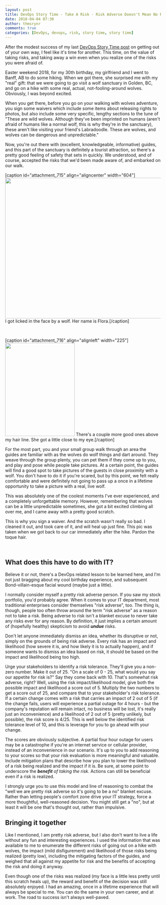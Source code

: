 ```yaml
---
layout: post
title: DevOps Story Time - Take A Risk - Risk Adverse Doesn't Mean No Risks Ever
date: 2018-04-04 07:30
author: thmsrynr
comments: true
categories: [DevOps, devops, risk, story time, story time]
---
```

After the modest success of my last <a href="{{ site.baseurl }}/devops-story-time-get-out-of-your-own-way/" target="_blank" rel="noopener">DevOps Story Time post</a> on getting out of your own way, I feel like it's time for another. This time, on the value of taking risks, and taking away a win even when you realize one of the risks you were afraid of.

<!--more-->

Easter weekend 2018, for my 30th birthday, my girlfriend and I went to Banff, AB to do some hiking. When we got there, she surprised me with my "real" gift: that we were going to go visit a wolf sanctuary in Golden, BC, and go on a hike with some real, actual, not-fooling-around wolves. Obviously, I was beyond excited.

When you get there, before you go on your walking with wolves adventure, you sign some waivers which include some items about releasing rights to photos, but also include some very specific, lengthy sections to the tune of "These are wild wolves. Although they've been imprinted on humans (aren't afraid of humans like a normal wolf, this is why they're in the sanctuary), these aren't like visiting your friend's Labradoodle. These are wolves, and wolves can be dangerous and unpredictable."

Now, you're out there with (excellent, knowledgeable, informative) guides, and this part of the sanctuary is definitely a tourist attraction, so there's a pretty good feeling of safety that sets in quickly. We understood, and of course, accepted the risks that we'd been made aware of, and embarked on our walk.

[caption id="attachment_715" align="aligncenter" width="604"]<img class="wp-image-715 size-large" style="font-weight: bold; background-color: transparent;" src="/wp-content/uploads/2018/04/wolf-boop-1024x768.jpg" alt="" width="604" height="453" /> I got licked in the face by a wolf. Her name is Flora.[/caption]

&nbsp;

[caption id="attachment_716" align="alignleft" width="225"]<img class="wp-image-716 size-medium" style="font-weight: bold; background-color: transparent;" src="/wp-content/uploads/2018/04/too-much-boop-225x300.jpg" alt="" width="225" height="300" /> There's a couple more good ones above my hair line. She got a little close to my eye.[/caption]

For the most part, you and your small group walk through an area the guides are familiar with as the wolves do wolf things and dart around. They weave through the group plenty, you can pet them if they come up to you, and play and pose while people take pictures. At a certain point, the guides will find a good spot to take pictures of the guests in close proximity with a wolf. You don't have to do it if you're scared, but by this point, we felt really comfortable and were definitely not going to pass up a once in a lifetime opportunity to take a picture with a real, live wolf.

This was absolutely one of the coolest moments I've ever experienced, and a completely unforgettable memory. However, remembering that wolves can be a little unpredictable sometimes, she got a bit excited climbing all over me, and I came away with a pretty good scratch.

This is why you sign a waiver. And the scratch wasn't really so bad. I cleaned it out, and took care of it, and will heal up just fine. This pic was taken when we got back to our car immediately after the hike. Pardon the toque hair.

&nbsp;
<h2>What does this have to do with IT?</h2>
Believe it or not, there's a DevOps related lesson to be learned here, and I'm not just bragging about my cool birthday experience, and subsequent Bond-villain-esque facial wound (maybe just a little).

I normally consider myself a pretty risk adverse person. If you saw my stock portfolio, you'd probably agree. When it comes to your IT department, most traditional enterprises consider themselves "risk adverse", too. The thing is, though, people too often throw around the term "risk adverse" as a reason not to take a risk. Being adverse to risk isn't a blanket excuse to never take any risks ever for any reason. By definition, it just implies a certain amount of (hopefully healthy) skepticism to avoid <em><strong>undue</strong></em> risks.

Don't let anyone immediately dismiss an idea, whether its disruptive or not, simply on the grounds of being risk adverse. Every risk has an impact and likelihood (how severe it is, and how likely it is to actually happen), and if someone wants to dismiss an idea based on risk, it should be based on the impact and likelihood being too high.

Urge your stakeholders to identify a risk tolerance. They'll give you a non-zero number. Make it out of 25. "On a scale of 0 - 25, what would you say our appetite for risk is?" Say they come back with 10. That's somewhat risk adverse, right? Well, using the risk impact/likelihood model, give both the possible impact and likelihood a score out of 5. Multiply the two numbers to get a score out of 25, and compare that to your stakeholder's risk tolerance. If a certain change comes with a risk that carries an impact of 2 out of 5 (if the change fails, users will experience a partial outage for 4 hours - but the company's reputation will remain intact, no business will be lost, it's really just an inconvenience) and a likelihood of 2 out of 5 (pretty unlikely, but possible), the risk score is 4/25. This is well below the identified risk tolerance level of 10, and this is leverage for you to go ahead with your change.

The scores are obviously subjective. A partial four hour outage for users may be a catastrophe if you're an internet service or cellular provider, instead of an inconvenience in our scenario. It's up to you to add reasoning to your scores so that your risk evaluation is more meaningful and valuable. Include mitigation plans that describe how you plan to lower the likelihood of a risk being realized and the impact if it is. Be sure, at some point to underscore the <em><strong>benefit</strong></em><em> of taking the risk. </em>Actions can still be beneficial even if a risk is realized.

I strongly urge you to use this model and line of reasoning to combat the "well we are pretty risk adverse so it's going to be a no" blanket excuse. Rather than letting people's comfort zone drive your IT strategy, force a more thoughtful, well-reasoned decision. You might still get a "no", but at least it will be one that's thought out, rather than impulsive.
<h2>Bringing it together</h2>
Like I mentioned, I am pretty risk adverse, but I also don't want to live a life without any fun and interesting experiences. I used the information that was available to me to enumerate the different risks of going out on a hike with wolves, the impact (mild disfigurement) and likelihood of those risks being realized (pretty low), including the mitigating factors of the guides, and weighed that all against my appetite for risk and the benefits of accepting the risk and doing it anyway.

Even though one of the risks was realized (my face is a little less pretty until this scratch heals up), the reward and benefit of the decision was still absolutely enjoyed. I had an amazing, once in a lifetime experience that will always be special to me. You can do the same in your own career, and at work. The road to success isn't always well-paved.
